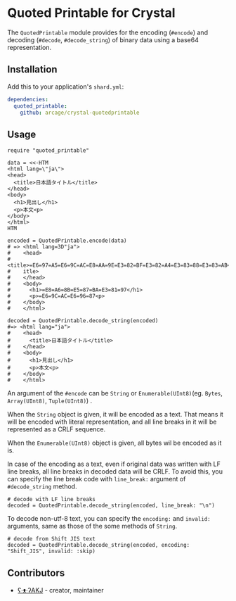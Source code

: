 # Quoted Printable for Crystal

The `QuotedPrintable` module provides for the encoding (`#encode`) and decoding (`#decode`, `#decode_string`) of binary data using a base64 representation.

## Installation

Add this to your application's `shard.yml`:

```yaml
dependencies:
  quoted_printable:
    github: arcage/crystal-quotedprintable
```

## Usage

```crystal
require "quoted_printable"

data = <<-HTM
<html lang=\"ja\">
<head>
  <title>日本語タイトル</title>
</head>
<body>
  <h1>見出し</h1>
  <p>本文<p>
</body>
</html>
HTM

encoded = QuotedPrintable.encode(data)
# => <html lang=3D"ja">
#    <head>
#      <title>=E6=97=A5=E6=9C=AC=E8=AA=9E=E3=82=BF=E3=82=A4=E3=83=88=E3=83=AB</t=
#    itle>
#    </head>
#    <body>
#      <h1>=E8=A6=8B=E5=87=BA=E3=81=97</h1>
#      <p>=E6=9C=AC=E6=96=87<p>
#    </body>
#    </html>

decoded = QuotedPrintable.decode_string(encoded)
#=> <html lang="ja">
#    <head>
#      <title>日本語タイトル</title>
#    </head>
#    <body>
#      <h1>見出し</h1>
#      <p>本文<p>
#    </body>
#    </html>
```

An argument of the `#encode` can be `String` or `Enumerable(UInt8)`(eg. `Bytes`, `Array(UInt8)`, `Tuple(UInt8)`) .

When the `String` object is given, it will be encoded as a text. That means it will be encoded with literal representation, and all line breaks in it will be represented as a CRLF sequence.

When the `Enumerable(UInt8)` object is given, all bytes wil be encoded as it is.

In case of the encoding as a text, even if original data was written with LF line breaks, all line breaks in decoded data will be CRLF. To avoid this, you can specify the line break code with `line_break:` argument of `#decode_string` method.

```crystal
# decode with LF line breaks
decoded = QuotedPrintable.decode_string(encoded, line_break: "\n")
```

To decode non-utf-8 text, you can specify the `encoding:` and `invalid:` arguments, same as those of the some methods of `String`.

```crystal
# decode from Shift JIS text
decoded = QuotedPrintable.decode_string(encoded, encoding: "Shift_JIS", invalid: :skip)
```

## Contributors

- [ʕ·ᴥ·ʔAKJ](https://github.com/arcage) - creator, maintainer

